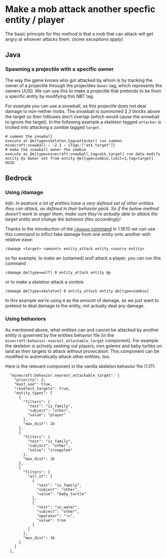 # Make a mob attack another specfic entity / player

The basic principle for this method is that a mob that can attack will get angry at whoever attacks them. _(some exceptions apply)_

## Java

### Spawning a projectile with a specific owner

The way the game knows who got attacked by whom is by tracking the owner of a projectile through the projectiles `Owner` tag, which represents the owners UUID. We can use this to make a projectile that pretends to be from a specific entity by modifying this NBT tag.

For example you can use a snowball, as this projectile does not deal damage to non-nether mobs. The snowball is summoned 2.3 blocks above the target so their hitboxes don't overlap (which would cause the snowball to ignore the target). In the following example a skeleton tagged `attacker` is tricked into attacking a zombie tagged `target`.

    # summon the snowball
    execute at @e[type=skeleton,tag=attacker] run summon minecraft:snowball ~ ~2.3 ~ {Tags:["atk_target"]}
    # make the snowball owner the zombie
    execute as @e[type=minecraft:snowball,tag=atk_target] run data modify entity @s Owner set from entity @e[type=zombie,limit=1,tag=target] UUID


## Bedrock

### Using /damage

_Info: In bedrock a lot of entities have a very defined set of other entities they can attack, as defined in their behavior pack. So if the below method doesn't work to anger them, make sure they're actually able to attack the target entity and change the behavior files accordingly!_

Thanks to the introduction of the [`/damage` command](https://minecraft.fandom.com/wiki/Commands/damage) in 1.18.10 we can use this command to inflict fake damage from one entity onto another with relative ease:

    /damage <target> <amount> entity_attack entity <source entity>

so for example, to make an (untamed) wolf attack a player, you can run this command

    /damage @e[type=wolf] 0 entity_attack entity @p

or to make a skeleton attack a zombie

    /damage @e[type=skeleton] 0 entity_attack entity @e[type=zombie]

In this example we're using `0` as the amount of damage, as we just want to pretend to deal damage to the entity, not actually deal any damage.

### Using behaviors

As mentioned above, what entities can and cannot be attacked by another entity is governed by the entities behavior file (in the `minecraft:behavior.nearest_attackable_target` component). For example the skeleton is actively seeking out players, iron golems and baby turtles on land as their targets to attack without provocation. This component can be modified to automatically attack other entities, too.

Here is the relevant component in the vanilla skeleton behavior file (1.17):

      "minecraft:behavior.nearest_attackable_target": {
        "priority": 2,
        "must_see": true,
        "reselect_targets": true,
        "entity_types": [
          {
            "filters": {
              "test": "is_family",
              "subject": "other",
              "value": "player"
            },
            "max_dist": 16
          },
          {
            "filters": {
              "test": "is_family",
              "subject": "other",
              "value": "irongolem"
            },
            "max_dist": 16
          },
          {
            "filters": {
              "all_of": [
                {
                  "test": "is_family",
                  "subject": "other",
                  "value": "baby_turtle"
                },
                {
                  "test": "in_water",
                  "subject": "other",
                  "operator": "!=",
                  "value": true
                }
              ]
            },
            "max_dist": 16
          }
        ]
      },